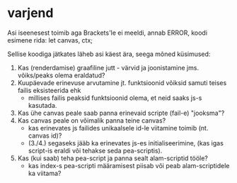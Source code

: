 # varjend

Asi iseenesest toimib aga Brackets'le ei meeldi, annab ERROR, koodi esimene rida:
let canvas, ctx;

Sellise koodiga jätkates läheb asi käest ära, seega mõned küsimused:

1. Kas (renderdamise) graafiline jutt - värvid ja joonistamine jms. võiks/peaks olema eraldatud?
2. Kuupäevade erinevuse arvutamine jt. funktsioonid võiksid samuti teises failis eksisteerida ehk
	- millises failis peaksid funktsioonid olema, et neid saaks js-s kasutada.
3. Kas ühe canvas peale saab panna erinevaid scripte (fail-e) "jooksma"?
4. Kas canvas peale on võimalik panna teine canvas?
	- kas erinevates js failides unikaalsele id-le viitamine toimib (nt. canvas id)?
	- (3./4.) segaseks jääb ka erinevates js-es initialiseerimine,
	  (kas igas script-is eraldi või tehakse seda pea-scriptis).
5. Kas (kui saab) teha pea-script ja panna sealt alam-scriptid tööle?
	- kas index-s pea-scripti määramisest piisab või peab alam-scriptidele ka viitama?